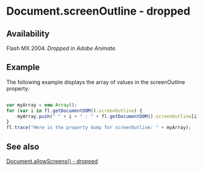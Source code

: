 # Document.screenOutline - dropped

## Availability

Flash MX 2004. *Dropped in Adobe Animate.*

## Example

The following example displays the array of values in the screenOutline property:

```javascript

var myArray = new Array();
for (var i in fl.getDocumentDOM().screenOutline) {
    myArray.push(" " + i + " : " + fl.getDocumentDOM().screenOutline[i]);
}
fl.trace("Here is the property dump for screenOutline: " + myArray);
```

## See also

[Document.allowScreens() - dropped](../Document_object/Document14.md)
